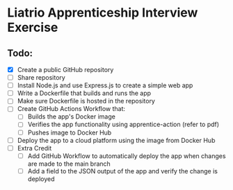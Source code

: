 # Liatrio Apprenticeship Interview Exercise

## Todo: 
- [x] Create a public GitHub repository
- [ ] Share repository
- [ ] Install Node.js and use Express.js to create a simple web app
- [ ] Write a Dockerfile that builds and runs the app
- [ ] Make sure Dockerfile is hosted in the repository
- [ ] Create GitHub Actions Workflow that:
   - [ ] Builds the app's Docker image
   - [ ] Verifies the app functionality using apprentice-action (refer to pdf)
   - [ ] Pushes image to Docker Hub
- [ ] Deploy the app to a cloud platform using the image from Docker Hub
- [ ] Extra Credit
   - [ ] Add GitHub Workflow to automatically deploy the app when changes are made to the main branch
   - [ ] Add a field to the JSON output of the app and verify the change is deployed
